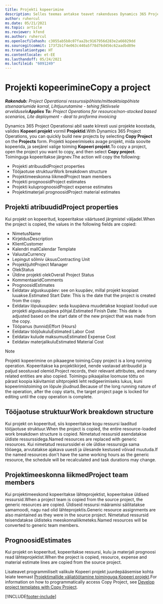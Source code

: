 ```yaml
---
title: Projekti kopeerimine
description: Selles teemas antakse teavet rakenduses Dynamics 365 Project Operations projektide kopeerimise kohta.
author: ruhercul
ms.date: 05/21/2021
ms.topic: article
ms.reviewer: kfend
ms.author: ruhercul
ms.openlocfilehash: c3055ab5b8c07faa2bc9167956d283e2a66029dd
ms.sourcegitcommit: 173f2b1f4e063c440a5f78d76d456c62aadbd89e
ms.translationtype: HT
ms.contentlocale: et-EE
ms.lasthandoff: 05/24/2021
ms.locfileid: "6091249"
---
```

# <a name="copy-a-project"></a><span data-ttu-id="a87dd-103">Projekti kopeerimine</span><span class="sxs-lookup"><span data-stu-id="a87dd-103">Copy a project</span></span>

<span data-ttu-id="a87dd-104">_**Rakendub:** Project Operationsi ressurssipõhiste/mitteaktsiapõhiste stsenaariumide korral,  Lihtjuurutamine - tehing fiktiivsele arveldusele_</span><span class="sxs-lookup"><span data-stu-id="a87dd-104">_**Applies To:** Project Operations for resource/non-stocked based scenarios, Lite deployment - deal to proforma invoicing_</span></span>

<span data-ttu-id="a87dd-105">Dynamics 365 Project Operationsi abil saate kiiresti uusi projekte koostada, valides **Kopeeri projekt** vormil **Projektid**.</span><span class="sxs-lookup"><span data-stu-id="a87dd-105">With Dynamics 365 Project Operations, you can quickly build new projects by selecting **Copy Project** on the **Projects** form.</span></span> <span data-ttu-id="a87dd-106">Projekti kopeerimiseks avage projekt, mida soovite kopeerida, ja seejärel valige toiming **Kopeeri projekt**.</span><span class="sxs-lookup"><span data-stu-id="a87dd-106">To copy a project, open the project you want to copy, and then select **Copy project**.</span></span> <span data-ttu-id="a87dd-107">Toiminguga kopeeritakse järgnev.</span><span class="sxs-lookup"><span data-stu-id="a87dd-107">The action will copy the following:</span></span>

- <span data-ttu-id="a87dd-108">Projekti atribuudid</span><span class="sxs-lookup"><span data-stu-id="a87dd-108">Project properties</span></span> 
- <span data-ttu-id="a87dd-109">Tööjaotuse struktuur</span><span class="sxs-lookup"><span data-stu-id="a87dd-109">Work breakdown structure</span></span>
- <span data-ttu-id="a87dd-110">Projektimeeskonna liikmed</span><span class="sxs-lookup"><span data-stu-id="a87dd-110">Project team members</span></span>
- <span data-ttu-id="a87dd-111">Projekti prognoosid</span><span class="sxs-lookup"><span data-stu-id="a87dd-111">Project estimates</span></span>
- <span data-ttu-id="a87dd-112">Projekti kuluprognoosid</span><span class="sxs-lookup"><span data-stu-id="a87dd-112">Project expense estimates</span></span>
- <span data-ttu-id="a87dd-113">Projektimaterjali prognoosid</span><span class="sxs-lookup"><span data-stu-id="a87dd-113">Project material estimates</span></span>

## <a name="project-properties"></a><span data-ttu-id="a87dd-114">Projekti atribuudid</span><span class="sxs-lookup"><span data-stu-id="a87dd-114">Project properties</span></span>

<span data-ttu-id="a87dd-115">Kui projekt on kopeeritud, kopeeritakse väärtused järgmistel väljadel.</span><span class="sxs-lookup"><span data-stu-id="a87dd-115">When the project is copied, the values in the following fields are copied:</span></span>

- <span data-ttu-id="a87dd-116">Nimetus</span><span class="sxs-lookup"><span data-stu-id="a87dd-116">Name</span></span>
- <span data-ttu-id="a87dd-117">Kirjeldus</span><span class="sxs-lookup"><span data-stu-id="a87dd-117">Description</span></span>
- <span data-ttu-id="a87dd-118">Klient</span><span class="sxs-lookup"><span data-stu-id="a87dd-118">Customer</span></span>
- <span data-ttu-id="a87dd-119">Kalendri mall</span><span class="sxs-lookup"><span data-stu-id="a87dd-119">Calendar Template</span></span>
- <span data-ttu-id="a87dd-120">Valuuta</span><span class="sxs-lookup"><span data-stu-id="a87dd-120">Currency</span></span>
- <span data-ttu-id="a87dd-121">Lepingut sõlmiv üksus</span><span class="sxs-lookup"><span data-stu-id="a87dd-121">Contracting Unit</span></span>
- <span data-ttu-id="a87dd-122">Projektijuht</span><span class="sxs-lookup"><span data-stu-id="a87dd-122">Project Manager</span></span>
- <span data-ttu-id="a87dd-123">Olek</span><span class="sxs-lookup"><span data-stu-id="a87dd-123">Status</span></span>
- <span data-ttu-id="a87dd-124">Üldine projekti olek</span><span class="sxs-lookup"><span data-stu-id="a87dd-124">Overall Project Status</span></span>
- <span data-ttu-id="a87dd-125">Kommentaarid</span><span class="sxs-lookup"><span data-stu-id="a87dd-125">Comments</span></span>
- <span data-ttu-id="a87dd-126">Prognoosid</span><span class="sxs-lookup"><span data-stu-id="a87dd-126">Estimates</span></span>
- <span data-ttu-id="a87dd-127">Eeldatav alguskuupäev: see on kuupäev, millal projekt koopiast luuakse.</span><span class="sxs-lookup"><span data-stu-id="a87dd-127">Estimated Start Date: This is the date that the project is created from the copy.</span></span>
- <span data-ttu-id="a87dd-128">Eeldatav lõpukuupäev: seda kuupäeva muudetakse koopiast loodud uue projekti alguskuupäeva põhjal.</span><span class="sxs-lookup"><span data-stu-id="a87dd-128">Estimated Finish Date: This date is adjusted based on the start date of the new project that was made from the copy.</span></span>
- <span data-ttu-id="a87dd-129">Tööpanus (tunnid)</span><span class="sxs-lookup"><span data-stu-id="a87dd-129">Effort (Hours)</span></span>
- <span data-ttu-id="a87dd-130">Eeldatav tööjõukulu</span><span class="sxs-lookup"><span data-stu-id="a87dd-130">Estimated Labor Cost</span></span>
- <span data-ttu-id="a87dd-131">Eeldatav kulude maksumus</span><span class="sxs-lookup"><span data-stu-id="a87dd-131">Estimated Expense Cost</span></span>
- <span data-ttu-id="a87dd-132">Eeldatav materjalikulu</span><span class="sxs-lookup"><span data-stu-id="a87dd-132">Estimated Material Cost</span></span>

> [!NOTE]
> <span data-ttu-id="a87dd-133">Projekti kopeerimine on pikaaegne toiming.</span><span class="sxs-lookup"><span data-stu-id="a87dd-133">Copy project is a long running operation.</span></span> <span data-ttu-id="a87dd-134">Kopeeritakse ka projektikirjed, nende vastavad atribuudid ja paljud seostuvad olemid.</span><span class="sxs-lookup"><span data-stu-id="a87dd-134">Project records, their relevant attributes, and many related entities are also copied.</span></span> <span data-ttu-id="a87dd-135">Toimingu pikaajalise loomuse tõttu on pärast koopia käivitamist sihtprojekti leht redigeerimiseks lukus, kuni kopeerimistoiming on lõpule jõudnud.</span><span class="sxs-lookup"><span data-stu-id="a87dd-135">Because of the long running nature of the operation, after the copy starts, the target project page is locked for editing until the copy operation is complete.</span></span>

## <a name="work-breakdown-structure"></a><span data-ttu-id="a87dd-136">Tööjaotuse struktuur</span><span class="sxs-lookup"><span data-stu-id="a87dd-136">Work breakdown structure</span></span>

<span data-ttu-id="a87dd-137">Kui projekt on kopeeritud, siis kopeeritakse kogu ressursi laaditud tööjaotuse struktuur.</span><span class="sxs-lookup"><span data-stu-id="a87dd-137">When the project is copied, the entire resource-loaded work breakdown structure is copied.</span></span> <span data-ttu-id="a87dd-138">Nimetatud ressursid asendatakse üldiste ressurssidega.</span><span class="sxs-lookup"><span data-stu-id="a87dd-138">Named resources are replaced with generic resources.</span></span> <span data-ttu-id="a87dd-139">Kui nimetatud ressurssidel ei ole üldise ressursiga sama tööaega, arvutatakse ajakava uuesti ja ülesande kestused võivad muutuda.</span><span class="sxs-lookup"><span data-stu-id="a87dd-139">If the named resources don't have the same working hours as the generic resource, the schedule will be recalculated and task durations may change.</span></span>

## <a name="project-team-members"></a><span data-ttu-id="a87dd-140">Projektimeeskonna liikmed</span><span class="sxs-lookup"><span data-stu-id="a87dd-140">Project team members</span></span>

<span data-ttu-id="a87dd-141">Kui projektimeeskond kopeeritakse lähteprojektist, kopeeritakse üldised ressursid.</span><span class="sxs-lookup"><span data-stu-id="a87dd-141">When a project team is copied from the source project, the generic resources are copied.</span></span> <span data-ttu-id="a87dd-142">Üldiseid ressursi määramisi säilitatakse samamoodi, nagu nad olid lähteprojektis.</span><span class="sxs-lookup"><span data-stu-id="a87dd-142">Generic resource assignments are also maintained as they were in the source project.</span></span> <span data-ttu-id="a87dd-143">Nimetatud ressursid teisendatakse üldisteks meeskonnaliikmeteks.</span><span class="sxs-lookup"><span data-stu-id="a87dd-143">Named resources will be converted to generic team members.</span></span>

## <a name="estimates"></a><span data-ttu-id="a87dd-144">Prognoosid</span><span class="sxs-lookup"><span data-stu-id="a87dd-144">Estimates</span></span>

<span data-ttu-id="a87dd-145">Kui projekt on kopeeritud, kopeeritakse ressursi, kulu ja materjali prognoosi read lähteprojektist.</span><span class="sxs-lookup"><span data-stu-id="a87dd-145">When the project is copied, resource, expense and material estimate lines are copied from the source project.</span></span> 

<span data-ttu-id="a87dd-146">Lisateavet programmiliselt valikule Kopeeri projekt juurdepääsemise kohta leiate teemast [Projektimallide väljatöötamine toiminguga Kopeeri projekt](dev-copy-project.md).</span><span class="sxs-lookup"><span data-stu-id="a87dd-146">For information on how to programmatically access Copy Project, see [Develop project templates with Copy Project](dev-copy-project.md).</span></span>


[!INCLUDE[footer-include](../includes/footer-banner.md)]
